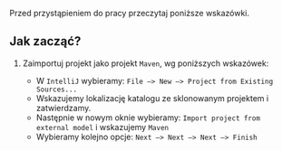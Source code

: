 Przed przystąpieniem do pracy przeczytaj poniższe wskazówki.

## Jak zacząć?

1. Zaimportuj projekt jako projekt `Maven`, wg poniższych wskazówek:

    * W `IntelliJ` wybieramy: `File –> New –> Project from Existing Sources...`
    * Wskazujemy lokalizację katalogu ze sklonowanym projektem i zatwierdzamy.
    * Następnie w nowym oknie wybieramy: `Import project from external model` i wskazujemy `Maven`
    * Wybieramy kolejno opcje: `Next –> Next –> Next –> Finish`
